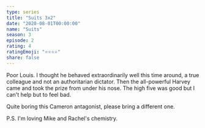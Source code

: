```yaml
---
type: series
title: "Suits 3x2"
date: "2020-08-01T00:00:00"
name: "Suits"
season: 3
episode: 2
rating: 4
ratingEmoji: "⭐️⭐️⭐️⭐️"
share: false
---
```


Poor Louis. I thought he behaved extraordinarily well this time around, a true colleague and not an authoritarian dictator. Then the all-powerful Harvey came and took the prize from under his nose. The high five was good but I can't help but to feel bad.

Quite boring this Cameron antagonist, please bring a different one.

P.S. I'm loving Mike and Rachel's chemistry.
